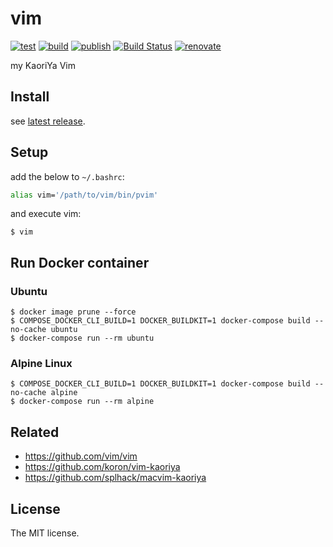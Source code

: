 # vim

[![test](https://github.com/sasaplus1/vim/workflows/test/badge.svg)](https://github.com/sasaplus1/vim/actions?query=workflow%3Atest)
[![build](https://github.com/sasaplus1/vim/workflows/build/badge.svg)](https://github.com/sasaplus1/vim/actions?query=workflow%3Abuild)
[![publish](https://github.com/sasaplus1/vim/workflows/publish/badge.svg)](https://github.com/sasaplus1/vim/actions?query=workflow%3Apublish)
[![Build Status](https://travis-ci.com/sasaplus1/vim.svg?branch=master)](https://travis-ci.com/sasaplus1/vim)
[![renovate](https://badges.renovateapi.com/github/sasaplus1/vim)](https://renovatebot.com)

my KaoriYa Vim

## Install

see [latest release](https://github.com/sasaplus1/vim/releases/latest).

## Setup

add the below to `~/.bashrc`:

```sh
alias vim='/path/to/vim/bin/pvim'
```

and execute vim:

```console
$ vim
```

## Run Docker container

### Ubuntu

```console
$ docker image prune --force
$ COMPOSE_DOCKER_CLI_BUILD=1 DOCKER_BUILDKIT=1 docker-compose build --no-cache ubuntu
$ docker-compose run --rm ubuntu
```

### Alpine Linux

```console
$ COMPOSE_DOCKER_CLI_BUILD=1 DOCKER_BUILDKIT=1 docker-compose build --no-cache alpine
$ docker-compose run --rm alpine
```

## Related

- https://github.com/vim/vim
- https://github.com/koron/vim-kaoriya
- https://github.com/splhack/macvim-kaoriya

## License

The MIT license.
